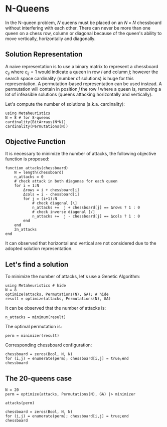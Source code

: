 # N-Queens

In the N-queen problem, $N$ queens must be placed on an $N\times N$ chessboard without interfering with each other.
There can never be more than one queen on a chess row, column or diagonal because of the queen's ability to move vertically, horizontally and diagonally. 

## Solution Representation

A naive representation is to use a binary matrix to represent a chessboard $c_{ij}$
where $c_{ij}=1$ would indicate a queen in row $i$ and column $j$; however the search
space cardinality (number of solutions) is huge for this representation.
A permutation-based representation can be used instead.
A permutation will contain in position $j$ the row $i$ where a queen is, removing a lot of
infeasible solutions (queens attacking horizontally and vertically).

Let's compute the number of solutions (a.k.a. cardinality):

```@repl
using Metaheuristics
N = 8 # for 8-queens
cardinality(BitArrays(N*N))
cardinality(Permutations(N))
```

## Objective Function

It is necessary to minimize the number of attacks, the following objective function is
proposed:

```@example queens
function attacks(chessboard)
    N = length(chessboard)
    n_attacks = 0
    # check attack in both diagonas for each queen
    for i = 1:N
        Δrows = i + chessboard[i]
        Δcols = i - chessboard[i]
        for j = (i+1):N
            # check diagonal [\]
            n_attacks +=  j + chessboard[j] == Δrows ? 1 : 0
            # check inverse diagonal [/]
            n_attacks +=  j - chessboard[j] == Δcols ? 1 : 0
        end
    end
    2n_attacks
end
```

It can observed that horizontal and vertical are not considered due to the
adopted solution representation.


## Let's find a solution

To minimize the number of attacks, let's use a Genetic Algorithm:

```@example queens
using Metaheuristics # hide
N = 8
optimize(attacks, Permutations(N), GA); # hide
result = optimize(attacks, Permutations(N), GA)
```

It can be observed that the number of attacks is:

```@example queens
n_attacks = minimum(result)
```

The optimal permutation is:

```@example queens
perm = minimizer(result)
```

Corresponding chessboard configuration:

```@example queens
chessboard = zeros(Bool, N, N)
for (i,j) = enumerate(perm); chessboard[i,j] = true;end
chessboard
```

## The 20-queens case

```@example queens
N = 20
perm = optimize(attacks, Permutations(N), GA) |> minimizer
```

```@example queens
attacks(perm)
```


```@example queens
chessboard = zeros(Bool, N, N)
for (i,j) = enumerate(perm); chessboard[i,j] = true;end
chessboard
```
